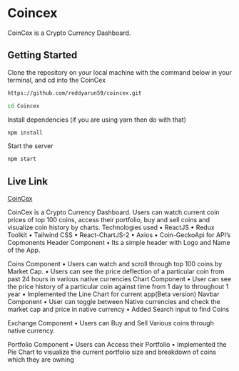 # Coincex

CoinCex is a Crypto Currency Dashboard.

## Getting Started

Clone the repository on your local machine with the command below in your terminal, and cd into the CoinCex

```bash
https://github.com/reddyarun59/coincex.git

cd Coincex
```

Install dependencies (if you are using yarn then do with that)

```bash
npm install
```
Start the server

```bash
npm start
```

## Live Link

[CoinCex](https://coincex.herokuapp.com)


CoinCex is a Crypto Currency Dashboard. 
      Users can watch current coin prices of top 100 coins, access their portfolio, buy and sell coins and visualize coin history by charts. 
Technologies used
    • ReactJS 
    • Redux Toolkit 
    • Tailwind CSS
    • React-ChartJS-2
    • Axios
    • Coin-GeckoApi for API’s 
Copmonents
Header Component
    • Its a simple header with Logo and Name of the App.  
      
Coins Component
    • Users can watch and scroll through top 100 coins by Market Cap.
    • Users can see the price deflection of a particular coin from past 24 hours in various native currencies 
Chart Component
    • User can see the price history of a particular coin against time from 1 day to throughout 1 year 
    • Implemented the Line Chart for current app(Beta version) 
Navbar Component
    • User can toggle between Native currencies and check the market cap and price in native currency
    • Added Search input to find Coins

Exchange Component
    • Users can Buy and Sell Various coins through native currency. 
      
Portfolio Component
    • Users can Access their Portfolio
    • Implemented the Pie Chart to visualize the current portfolio size and breakdown of coins which they are owning


